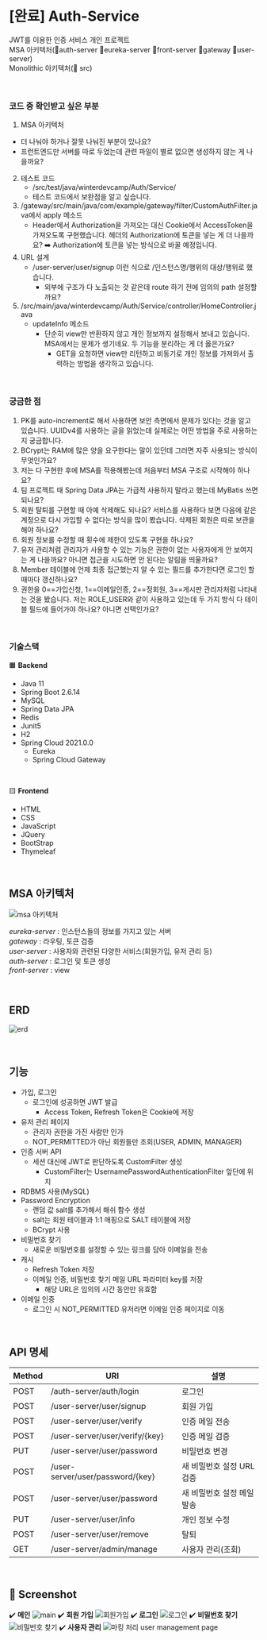 # [완료] Auth-Service
JWT를 이용한 인증 서비스 개인 프로젝트  
MSA 아키텍처(📁auth-server 📁eureka-server 📁front-server 📁gateway 📁user-server)  
Monolithic 아키텍처(📁 src)

<br>

### 코드 중 확인받고 싶은 부분
1. MSA 아키텍처
  - 더 나눠야 하거나 잘못 나눠진 부분이 있나요?  
  - 프런트엔드만 서버를 따로 두었는데 관련 파일이 별로 없으면 생성하지 않는 게 나을까요?  
2. 테스트 코드  
    - /src/test/java/winterdevcamp/Auth/Service/
    - 테스트 코드에서 보완점을 알고 싶습니다.
3. /gateway/src/main/java/com/example/gateway/filter/CustomAuthFilter.java에서 apply 메소드
    - Header에서 Authorization을 가져오는 대신 Cookie에서 AccessToken을 가져오도록 구현했습니다. 헤더의 Authorization에 토큰을 넣는 게 더 나을까요? ➡️  Authorization에 토큰을 넣는 방식으로 바꿀 예정입니다.  
4. URL 설계
    - /user-server/user/signup 이런 식으로 /인스턴스명/행위의 대상/행위로 했습니다.
      - 외부에 구조가 다 노출되는 것 같은데 route 하기 전에 임의의 path 설정할까요?
5. /src/main/java/winterdevcamp/Auth/Service/controller/HomeController.java
    - updateInfo 메소드
        - 단순히 view만 반환하지 않고 개인 정보까지 설정해서 보내고 있습니다. MSA에서는 문제가 생기네요. 두 기능을 분리하는 게 더 옳은가요?
          - GET을 요청하면 view만 리턴하고 비동기로 개인 정보를 가져와서 출력하는 방법을 생각하고 있습니다.

<br>

### 궁금한 점  
1. PK를 auto-increment로 해서 사용하면 보안 측면에서 문제가 있다는 것을 알고 있습니다. UUIDv4를 사용하는 글을 읽었는데 실제로는 어떤 방법을 주로 사용하는지 궁금합니다.  
2. BCrypt는 RAM에 많은 양을 요구한다는 말이 있던데 그러면 자주 사용되는 방식이 무엇인가요?
3. 저는 다 구현한 후에 MSA를 적용해봤는데 처음부터 MSA 구조로 시작해야 하나요?
4. 팀 프로젝트 때 Spring Data JPA는 가급적 사용하지 말라고 했는데 MyBatis 쓰면 되나요?
5. 회원 탈퇴를 구현할 때 아예 삭제해도 되나요? 서비스를 사용하다 보면 다음에 같은 계정으로 다시 가입할 수 없다는 방식을 많이 봤습니다. 삭제된 회원은 따로 보관을 해야 하나요?
6. 회원 정보를 수정할 때 횟수에 제한이 있도록 구현을 하나요?
7. 유저 관리처럼 관리자가 사용할 수 있는 기능은 권한이 없는 사용자에게 안 보여지는 게 나을까요? 아니면 접근을 시도하면 안 된다는 알림을 띄울까요?
8. Member 테이블에 언제 최종 접근했는지 알 수 있는 필드를 추가한다면 로그인 할때마다 갱신하나요?  
9. 권한을 0==가입신청, 1==이메일인증, 2==정회원, 3==게시판 관리자처럼 나타내는 것을 봤습니다. 저는 ROLE_USER와 같이 사용하고 있는데 두 가지 방식 다 테이블 필드에 들어가야 하나요? 아니면 선택인가요?

<br>  

### 기술스택
🟧 <b>Backend</b>  
- Java 11  
- Spring Boot 2.6.14  
- MySQL  
- Spring Data JPA  
- Redis  
- Junit5  
- H2 
- Spring Cloud 2021.0.0  
  - Eureka
  - Spring Cloud Gateway

<br>

🟨 <b>Frontend</b>  
- HTML  
- CSS  
- JavaScript  
- JQuery  
- BootStrap  
- Thymeleaf 

<br>

## MSA 아키텍처  
![msa 아키텍처](https://user-images.githubusercontent.com/46569105/209476749-5b506a88-0ce1-40f4-8c62-50e9cf0136b3.jpg)

*eureka-server* : 인스턴스들의 정보를 가지고 있는 서버  
*gateway* : 라우팅, 토큰 검증  
*user-server* : 사용자와 관련된 다양한 서비스(회원가입, 유저 관리 등)  
*auth-server* : 로그인 및 토큰 생성  
*front-server* : view  


<br>

## ERD
![erd](https://user-images.githubusercontent.com/46569105/207863286-00389f74-14f6-4091-a6e7-da4b1d03a877.png)

<br>

## 기능
- 가입, 로그인
  - 로그인에 성공하면 JWT 발급
    - Access Token, Refresh Token은 Cookie에 저장
- 유저 관리 페이지
  - 관리자 권한을 가진 사람만 인가
  - NOT_PERMITTED가 아닌 회원들만 조회(USER, ADMIN, MANAGER)
- 인증 서버 API
  - 세션 대신에 JWT로 판단하도록 CustomFilter 생성
    - CustomFilter는 UsernamePasswordAuthenticationFilter 앞단에 위치
- RDBMS 사용(MySQL)
- Password Encryption
  - 랜덤 값 salt를 추가해서 해쉬 함수 생성
  - salt는 회원 테이블과 1:1 매핑으로 SALT 테이블에 저장
  - BCrypt 사용
- 비밀번호 찾기
  - 새로운 비밀번호를 설정할 수 있는 링크를 담아 이메일을 전송
- 캐시
  - Refresh Token 저장
  - 이메일 인증, 비밀번호 찾기 메일 URL 파라미터 key를 저장
    - 해당 URL은 임의의 시간 동안만 유효함
- 이메일 인증
  - 로그인 시 NOT_PERMITTED 유저라면 이메일 인증 페이지로 이동

<br>

## API 명세  
|Method|URI|설명|
|---|---|----|
|POST|/auth-server/auth/login|로그인|
|POST|/user-server/user/signup |회원 가입|
|POST|/user-server/user/verify|인증 메일 전송|
|POST|/user-server/user/verify/{key}|인증 메일 검증|
|PUT|/user-server/user/password|비밀번호 변경|
|POST|/user-server/user/password/{key}|새 비밀번호 설정 URL 검증|
|POST|/user-server/user/password|새 비밀번호 설정 메일 발송|
|PUT|/user-server/user/info|개인 정보 수정|
|POST|/user-server/user/remove|탈퇴|
|GET|/user-server/admin/manage|사용자 관리(조회)|

<br>

## 📸 Screenshot
✔️ <b>메인</b>
![main](https://user-images.githubusercontent.com/46569105/209480347-f0168ab9-e33b-4d62-aaac-056e2266cd7e.png)
✔️ <b>회원 가입</b>
![회원가입](https://user-images.githubusercontent.com/46569105/208302487-dbfba85f-1070-45ab-82db-0798db8b17d4.png)
✔️ <b>로그인</b>
![로그인](https://user-images.githubusercontent.com/46569105/208302647-ffb5d79c-bd4a-49bb-ae99-6cfd869a81c2.png)
✔️ <b>비밀번호 찾기</b>
![비밀번호 찾기](https://user-images.githubusercontent.com/46569105/208302597-2076778c-fa06-4c96-a0fc-0bb4c9cf307a.png)
✔️ <b>사용자 관리</b>
![마킹 처리 user management page](https://user-images.githubusercontent.com/46569105/208302839-18c6865e-f7c4-486a-a6f5-5290dc651127.png)
